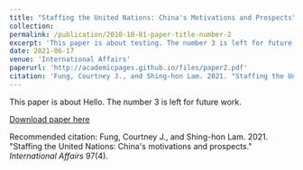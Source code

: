```yaml
---
title: "Staffing the United Nations: China's Motivations and Prospects"
collection:
permalink: /publication/2010-10-01-paper-title-number-2
excerpt: 'This paper is about testing. The number 3 is left for future work. A developing public commentary views China as exerting influence in international organizations to legitimize and disseminate PRC foreign policy values and interests.'
date: 2021-06-17
venue: 'International Affairs'
paperurl: 'http://academicpages.github.io/files/paper2.pdf'
citation: 'Fung, Courtney J., and Shing-hon Lam. 2021. "Staffing the United Nations: China's motivations and prospects." <i>International Affairs</i> 97(4).'
---
```

This paper is about Hello. The number 3 is left for future work.

[Download paper here](http://academicpages.github.io/files/paper2.pdf)

Recommended citation: Fung, Courtney J., and Shing-hon Lam. 2021. "Staffing the United Nations: China's motivations and prospects." <i>International Affairs</i> 97(4).
